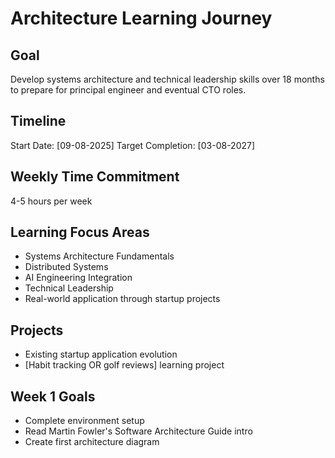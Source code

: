 # Architecture Learning Journey

## Goal
Develop systems architecture and technical leadership skills over 18 months to prepare for principal engineer and eventual CTO roles.

## Timeline
Start Date: [09-08-2025]
Target Completion: [03-08-2027]

## Weekly Time Commitment
4-5 hours per week

## Learning Focus Areas
- Systems Architecture Fundamentals
- Distributed Systems
- AI Engineering Integration
- Technical Leadership
- Real-world application through startup projects

## Projects
- Existing startup application evolution
- [Habit tracking OR golf reviews] learning project

## Week 1 Goals
- Complete environment setup
- Read Martin Fowler's Software Architecture Guide intro
- Create first architecture diagram

